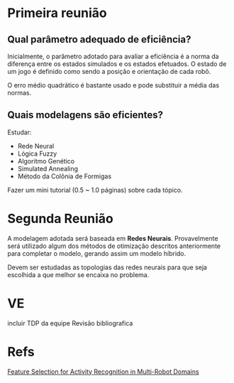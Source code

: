 # Primeira reunião

## Qual parâmetro adequado de eficiência?

Inicialmente, o parâmetro adotado para avaliar a eficiência é a norma da diferença entre os
estados simulados e os estados efetuados. O estado de um jogo é definido como sendo a posição
e orientação de cada robô.

O erro médio quadrático é bastante usado e pode substituir a média das normas.

## Quais modelagens são eficientes?

Estudar:

- Rede Neural
- Lógica Fuzzy
- Algoritmo Genético
- Simulated Annealing
- Método da Colônia de Formigas

Fazer um mini tutorial (0.5 ~ 1.0 páginas) sobre cada tópico.

# Segunda Reunião

A modelagem adotada será baseada em **Redes Neurais**. Provavelmente será utilizado algum dos métodos de otimização
descritos anteriormente para completar o modelo, gerando assim um modelo híbrido.

Devem ser estudadas as topologias das redes neurais para que seja escolhida a que melhor se encaixa no problema.

# VE

incluir TDP da equipe
Revisão bibliografica

# Refs

[Feature Selection for Activity Recognition in Multi-Robot Domains](http://www.cs.cmu.edu/~mmv/papers/08aaai-doug.pdf)
